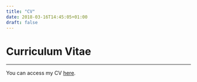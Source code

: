 ```yaml
---
title: "CV"
date: 2018-03-16T14:45:05+01:00
draft: false
---
```


# Curriculum Vitae
---

You can access my CV <a href="/Juhl_cv.pdf" target="_blank">here</a>.
